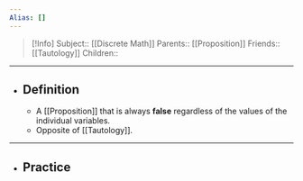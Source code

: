 ```yaml
---
Alias: []
---
```

> [!Info]
> Subject:: [[Discrete Math]]
> Parents:: [[Proposition]]
> Friends:: [[Tautology]]
> Children:: 
---
- ## Definition
	- A [[Proposition]] that is always **false** regardless of the values of the individual variables.
	- Opposite of [[Tautology]].
---
- ## Practice